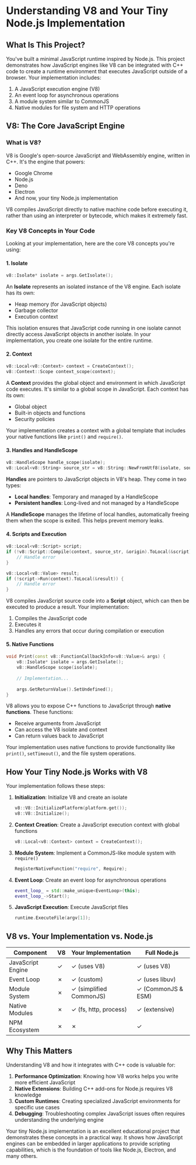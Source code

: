 # Understanding V8 and Your Tiny Node.js Implementation

## What Is This Project?

You've built a minimal JavaScript runtime inspired by Node.js. This project demonstrates how JavaScript engines like V8 can be integrated with C++ code to create a runtime environment that executes JavaScript outside of a browser. Your implementation includes:

1. A JavaScript execution engine (V8)
2. An event loop for asynchronous operations
3. A module system similar to CommonJS
4. Native modules for file system and HTTP operations

## V8: The Core JavaScript Engine

### What is V8?

V8 is Google's open-source JavaScript and WebAssembly engine, written in C++. It's the engine that powers:
- Google Chrome
- Node.js
- Deno
- Electron
- And now, your tiny Node.js implementation

V8 compiles JavaScript directly to native machine code before executing it, rather than using an interpreter or bytecode, which makes it extremely fast.

### Key V8 Concepts in Your Code

Looking at your implementation, here are the core V8 concepts you're using:

#### 1. Isolate

```cpp
v8::Isolate* isolate = args.GetIsolate();
```

An **Isolate** represents an isolated instance of the V8 engine. Each isolate has its own:
- Heap memory (for JavaScript objects)
- Garbage collector
- Execution context

This isolation ensures that JavaScript code running in one isolate cannot directly access JavaScript objects in another isolate. In your implementation, you create one isolate for the entire runtime.

#### 2. Context

```cpp
v8::Local<v8::Context> context = CreateContext();
v8::Context::Scope context_scope(context);
```

A **Context** provides the global object and environment in which JavaScript code executes. It's similar to a global scope in JavaScript. Each context has its own:
- Global object
- Built-in objects and functions
- Security policies

Your implementation creates a context with a global template that includes your native functions like `print()` and `require()`.

#### 3. Handles and HandleScope

```cpp
v8::HandleScope handle_scope(isolate);
v8::Local<v8::String> source_str = v8::String::NewFromUtf8(isolate, source.c_str(), v8::NewStringType::kNormal).ToLocalChecked();
```

**Handles** are pointers to JavaScript objects in V8's heap. They come in two types:
- **Local handles**: Temporary and managed by a HandleScope
- **Persistent handles**: Long-lived and not managed by a HandleScope

A **HandleScope** manages the lifetime of local handles, automatically freeing them when the scope is exited. This helps prevent memory leaks.

#### 4. Scripts and Execution

```cpp
v8::Local<v8::Script> script;
if (!v8::Script::Compile(context, source_str, &origin).ToLocal(&script)) {
    // Handle error
}

v8::Local<v8::Value> result;
if (!script->Run(context).ToLocal(&result)) {
    // Handle error
}
```

V8 compiles JavaScript source code into a **Script** object, which can then be executed to produce a result. Your implementation:
1. Compiles the JavaScript code
2. Executes it
3. Handles any errors that occur during compilation or execution

#### 5. Native Functions

```cpp
void Print(const v8::FunctionCallbackInfo<v8::Value>& args) {
    v8::Isolate* isolate = args.GetIsolate();
    v8::HandleScope scope(isolate);
    
    // Implementation...
    
    args.GetReturnValue().SetUndefined();
}
```

V8 allows you to expose C++ functions to JavaScript through **native functions**. These functions:
- Receive arguments from JavaScript
- Can access the V8 isolate and context
- Can return values back to JavaScript

Your implementation uses native functions to provide functionality like `print()`, `setTimeout()`, and the file system operations.

## How Your Tiny Node.js Works with V8

Your implementation follows these steps:

1. **Initialization**: Initialize V8 and create an isolate
   ```cpp
   v8::V8::InitializePlatform(platform.get());
   v8::V8::Initialize();
   ```

2. **Context Creation**: Create a JavaScript execution context with global functions
   ```cpp
   v8::Local<v8::Context> context = CreateContext();
   ```

3. **Module System**: Implement a CommonJS-like module system with `require()`
   ```cpp
   RegisterNativeFunction("require", Require);
   ```

4. **Event Loop**: Create an event loop for asynchronous operations
   ```cpp
   event_loop_ = std::make_unique<EventLoop>(this);
   event_loop_->Start();
   ```

5. **JavaScript Execution**: Execute JavaScript files
   ```cpp
   runtime.ExecuteFile(argv[1]);
   ```

## V8 vs. Your Implementation vs. Node.js

| Component | V8 | Your Implementation | Full Node.js |
|-----------|----|--------------------|--------------|
| JavaScript Engine | ✓ | ✓ (uses V8) | ✓ (uses V8) |
| Event Loop | ✗ | ✓ (custom) | ✓ (uses libuv) |
| Module System | ✗ | ✓ (simplified CommonJS) | ✓ (CommonJS & ESM) |
| Native Modules | ✗ | ✓ (fs, http, process) | ✓ (extensive) |
| NPM Ecosystem | ✗ | ✗ | ✓ |

## Why This Matters

Understanding V8 and how it integrates with C++ code is valuable for:

1. **Performance Optimization**: Knowing how V8 works helps you write more efficient JavaScript
2. **Native Extensions**: Building C++ add-ons for Node.js requires V8 knowledge
3. **Custom Runtimes**: Creating specialized JavaScript environments for specific use cases
4. **Debugging**: Troubleshooting complex JavaScript issues often requires understanding the underlying engine

Your tiny Node.js implementation is an excellent educational project that demonstrates these concepts in a practical way. It shows how JavaScript engines can be embedded in larger applications to provide scripting capabilities, which is the foundation of tools like Node.js, Electron, and many others.
